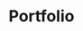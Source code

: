 ---
title: Portfolio
menu: Portfolio   
class: button-portfolio  
projects: 
    - title: "Sztuka Nauki"
      description: "Website made for Arango."
      languages: "HTML, CSS, JavaScript, JQuery, PHP"
      frameworks: "Symfony"
      image: "/user/themes/mytheme/images/projects/02-sztukanauki/sztukanauki.png"
      link: "http://sztukanauki.com"
    - title: "Boruta&Home"
      description: "Website made for Arango."
      languages: "HTML, CSS, JavaScript, JQuery, PHP"
      frameworks: "Symfony"
      image: "/user/themes/mytheme/images/projects/01-boruta/boruta.png"
      link: "http://borutahome.pl"
---